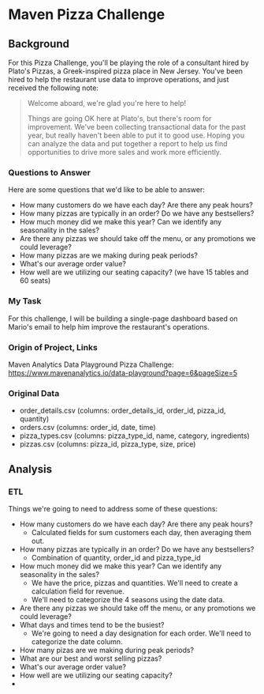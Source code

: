 # Maven Pizza Challenge
## Background
For this Pizza Challenge, you'll be playing the role of a consultant hired by Plato's Pizzas, a Greek-inspired pizza place in New Jersey. You've been hired to help the restaurant use data to improve operations, and just received the following note:

>Welcome aboard, we're glad you're here to help!
>
>Things are going OK here at Plato's, but there's room for improvement. We've been collecting transactional data for the past year, but really haven't been able to put it to good use. Hoping you can analyze the data and put together a report to help us find opportunities to drive more sales and work more efficiently.

### Questions to Answer

Here are some questions that we'd like to be able to answer:
- How many customers do we have each day? Are there any peak hours?
- How many pizzas are typically in an order? Do we have any bestsellers?
- How much money did we make this year? Can we identify any seasonality in the sales?
- Are there any pizzas we should take off the menu, or any promotions we could leverage?
- How many pizzas are we making during peak periods?
- What's our average order value?
- How well are we utilizing our seating capacity? (we have 15 tables and 60 seats)

### My Task

For this challenge, I will be building a single-page dashboard based on Mario's email to help him improve the restaurant's operations.

### Origin of Project, Links

Maven Analytics Data Playground Pizza Challenge: https://www.mavenanalytics.io/data-playground?page=6&pageSize=5

### Original Data
- order_details.csv (columns: order_details_id, order_id, pizza_id, quantity) 
- orders.csv (columns: order_id, date, time)
- pizza_types.csv (columns: pizza_type_id, name, category, ingredients)
- pizzas.csv (columns: pizza_id, pizza_type, size, price)

## Analysis

### ETL

Things we're going to need to address some of these questions:
- How many customers do we have each day? Are there any peak hours?
  - Calculated fields for sum customers each day, then averaging them out.   
- How many pizzas are typically in an order? Do we have any bestsellers?
  - Combination of quantity, order_id and pizza_type_id
- How much money did we make this year? Can we identify any seasonality in the sales?
  - We have the price, pizzas and quantities. We'll need to create a calculation field for revenue.
  - We'll need to categorize the 4 seasons using the date data.
- Are there any pizzas we should take off the menu, or any promotions we could leverage?
- What days and times tend to be the busiest?
  - We're going to need a day designation for each order. We'll need to categorize the date column.
- How many pizas are we making during peak periods?
- What are our best and worst selling pizzas?
- What's our average order value?
- How well are we utilizing our seating capacity?
-  
